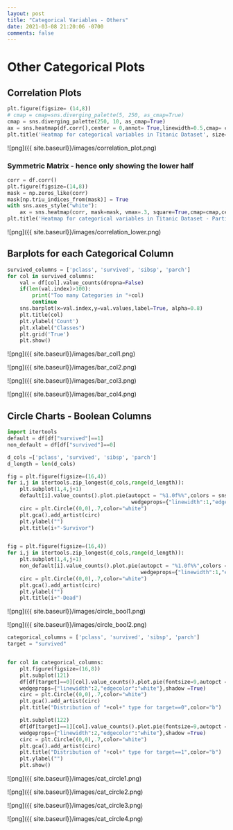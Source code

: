 ```yaml
---
layout: post
title: "Categorical Variables - Others"
date: 2021-03-08 21:20:06 -0700
comments: false
---
```


# Other Categorical Plots





## Correlation Plots


```python
plt.figure(figsize= (14,8))
# cmap = cmap=sns.diverging_palette(5, 250, as_cmap=True)
cmap = sns.diverging_palette(250, 10, as_cmap=True)
ax = sns.heatmap(df.corr(),center = 0,annot= True,linewidth=0.5,cmap= cmap)
plt.title('Heatmap for categorical variables in Titanic Dataset', size=15)
```





![png]({{ site.baseurl}}/images/correlation_plot.png)


### Symmetric Matrix - hence only showing the lower half


```python
corr = df.corr()
plt.figure(figsize=(14,8))
mask = np.zeros_like(corr)
mask[np.triu_indices_from(mask)] = True
with sns.axes_style("white"):
    ax = sns.heatmap(corr, mask=mask, vmax=.3, square=True,cmap=cmap,center = 0)
plt.title('Heatmap for categorical variables in Titanic Dataset - Partial Matrix', size=15)
```





![png]({{ site.baseurl}}/images/correlation_lower.png)


## Barplots for each Categorical Column 


```python
survived_columns = ['pclass', 'survived', 'sibsp', 'parch']
for col in survived_columns:
    val = df[col].value_counts(dropna=False)
    if(len(val.index)>100):
        print("Too many Categories in "+col)
        continue
    sns.barplot(x=val.index,y=val.values,label=True, alpha=0.8)
    plt.title(col)
    plt.ylabel('Count')
    plt.xlabel("Classes")
    plt.grid('True')
    plt.show()
```


![png]({{ site.baseurl}}/images/bar_col1.png)



![png]({{ site.baseurl}}/images/bar_col2.png)



![png]({{ site.baseurl}}/images/bar_col3.png)



![png]({{ site.baseurl}}/images/bar_col4.png)


## Circle Charts - Boolean Columns


```python
import itertools
default = df[df["survived"]==1]
non_default = df[df["survived"]==0]

d_cols =['pclass', 'survived', 'sibsp', 'parch']
d_length = len(d_cols)

fig = plt.figure(figsize=(16,4))
for i,j in itertools.zip_longest(d_cols,range(d_length)):
    plt.subplot(1,4,j+1)
    default[i].value_counts().plot.pie(autopct = "%1.0f%%",colors = sns.color_palette("prism"),startangle = 90,
                                        wedgeprops={"linewidth":1,"edgecolor":"white"},shadow =True)
    circ = plt.Circle((0,0),.7,color="white")
    plt.gca().add_artist(circ)
    plt.ylabel("")
    plt.title(i+"-Survivor")


fig = plt.figure(figsize=(16,4))
for i,j in itertools.zip_longest(d_cols,range(d_length)):
    plt.subplot(1,4,j+1)
    non_default[i].value_counts().plot.pie(autopct = "%1.0f%%",colors = sns.color_palette("prism",3),startangle = 90,
                                           wedgeprops={"linewidth":1,"edgecolor":"white"},shadow =True)
    circ = plt.Circle((0,0),.7,color="white")
    plt.gca().add_artist(circ)
    plt.ylabel("")
    plt.title(i+"-Dead")
```


![png]({{ site.baseurl}}/images/circle_bool1.png)



![png]({{ site.baseurl}}/images/circle_bool2.png)



```python
categorical_columns = ['pclass', 'survived', 'sibsp', 'parch']
target = "survived"
```


```python

for col in categorical_columns:
	plt.figure(figsize=(16,8))
	plt.subplot(121)
	df[df[target]==0][col].value_counts().plot.pie(fontsize=9,autopct = "%1.0f%%",colors = sns.color_palette("Set1"),
	wedgeprops={"linewidth":2,"edgecolor":"white"},shadow =True)
	circ = plt.Circle((0,0),.7,color="white")
	plt.gca().add_artist(circ)
	plt.title("Distribution of "+col+" type for target==0",color="b")

	plt.subplot(122)
	df[df[target]==1][col].value_counts().plot.pie(fontsize=9,autopct = "%1.0f%%", colors = sns.color_palette("Set1"),
	wedgeprops={"linewidth":2,"edgecolor":"white"},shadow =True)
	circ = plt.Circle((0,0),.7,color="white")
	plt.gca().add_artist(circ)
	plt.title("Distribution of "+col+" type for target==1",color="b")
	plt.ylabel("")
	plt.show()
```


![png]({{ site.baseurl}}/images/cat_circle1.png)



![png]({{ site.baseurl}}/images/cat_circle2.png)



![png]({{ site.baseurl}}/images/cat_circle3.png)



![png]({{ site.baseurl}}/images/cat_circle4.png)



```python

```
